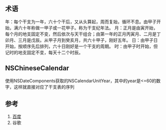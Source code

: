## 术语

年：每个干支为一年，六十个干后，又从头算起，周而复始，循环不息。由甲子开始，满六十年称做一甲子或一花甲子。称为干支纪年法。 
月：正月是由寅开始，每个月的地支固定不变，然后依次与天干组合；由第一年的正月丙寅月、二月是丁卯月、三月是戊辰。从甲子月到癸亥月，共六十甲子，刚好五年。 
日：由甲子日开始，按顺序先后排列，六十日刚好是一个干支的周期。 
时：由甲子时开始，但记时的地支固定不变，每天十二个时辰。

## NSChineseCalendar
使用NSDateComponents获取的NSCalendarUnitYear，其中的year是<=60的数字，这样就直接对应了干支表的序列

## 参考
1. [百度](http://zhidao.baidu.com/link?url=RT6G32Emrk3qMHj8HsQVEr0kG9ZFB3qauGrNsuSG6hKSr7cOaAaYHW8kdt7qefQXjRAH4CY51oJtYA_oBxdAmK)
2. 谷歌

